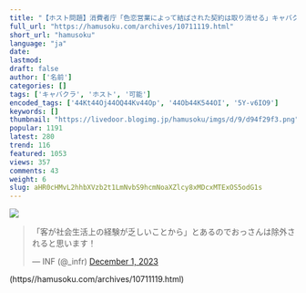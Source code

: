 ```yaml
---
title: "【ホスト問題】消費者庁「色恋営業によって結ばされた契約は取り消せる」キャバクラ等にハマった男も救済される可能性"
full_url: "https://hamusoku.com/archives/10711119.html"
short_url: "hamusoku"
language: "ja"
date: 
lastmod: 
draft: false
author: ['名前']
categories: []
tags: ['キャバクラ', 'ホスト', '可能']
encoded_tags: ['44Kt44Oj44OQ44Kv44Op', '44Ob44K544OI', '5Y-v6IO9']
keywords: []
thumbnail: "https://livedoor.blogimg.jp/hamusoku/imgs/d/9/d94f29f3.png"
popular: 1191
latest: 280
trend: 116
featured: 1053
views: 357
comments: 43
weight: 6
slug: aHR0cHMvL2hhbXVzb2t1LmNvbS9hcmNoaXZlcy8xMDcxMTExOS5odG1s
---
```


![](https://livedoor.blogimg.jp/hamusoku/imgs/d/9/d94f29f3.png)

<blockquote class='twitter-tweet'><p></p><p lang='ja' dir='ltr'>「客が社会生活上の経験が乏しいことから」とあるのでおっさんは除外されると思います！</p>— INF (@_infr) <a href='https//twitter.com/_infr/status/1730477762052497860?ref_src=twsrc%5Etfw'>December 1, 2023</a></blockquote> 

(https//hamusoku.com/archives/10711119.html)
